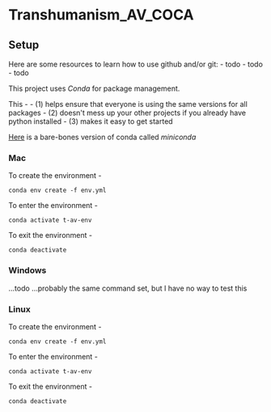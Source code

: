 # Transhumanism_AV_COCA

## Setup

Here are some resources to learn how to use github and/or git:
    - todo
    - todo
    - todo

This project uses _Conda_ for package management.

This - 
    - (1) helps ensure that everyone is using the same versions for all packages
    - (2) doesn't mess up your other projects if you already have python installed
    - (3) makes it easy to get started

[Here](https://docs.conda.io/en/latest/miniconda.html) is a bare-bones version of conda called _miniconda_

### Mac

To create the environment -
```console
conda env create -f env.yml
```

To enter the environment - 
```console
conda activate t-av-env
```

To exit the environment - 
```console
conda deactivate
```

### Windows
...todo
...probably the same command set, but I have no way to test this

### Linux

To create the environment -
```console
conda env create -f env.yml
```

To enter the environment - 
```console
conda activate t-av-env
```

To exit the environment - 
```console
conda deactivate
```
